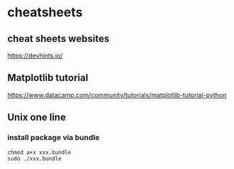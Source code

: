 # cheatsheets

## cheat sheets websites
https://devhints.io/

## Matplotlib tutorial
https://www.datacamp.com/community/tutorials/matplotlib-tutorial-python

## Unix one line
### install package via bundle
```
chmod a+x xxx.bundle
sudo ./xxx.bundle
```
